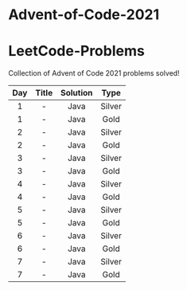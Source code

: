 # Advent-of-Code-2021

# LeetCode-Problems
Collection of Advent of Code 2021 problems solved!

| Day | Title | Solution |  Type  |
|:---:|:-----:|:--------:|:------:|
| 1   | -     | Java     | Silver |
| 1   | -     | Java     | Gold   |
| 2   | -     | Java     | Silver |
| 2   | -     | Java     | Gold   |
| 3   | -     | Java     | Silver |
| 3   | -     | Java     | Gold   |
| 4   | -     | Java     | Silver |
| 4   | -     | Java     | Gold   |
| 5   | -     | Java     | Silver |
| 5   | -     | Java     | Gold   |
| 6   | -     | Java     | Silver |
| 6   | -     | Java     | Gold   |
| 7   | -     | Java     | Silver |
| 7   | -     | Java     | Gold   |
